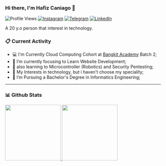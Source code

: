  ### Hi there, I'm Hafiz Caniago 👋
![Profile Views](https://komarev.com/ghpvc/?username=hafizcode02)
[![Instagram](https://img.shields.io/badge/--linkedin?label=Instagram&logo=Instagram&style=social)](https://www.instagram.com/hafizcaniago/)
[![Telegram](https://img.shields.io/badge/--telegram?label=Telegram&logo=Telegram&style=social)](https://t.me/hafizcode02/) 
[![LinkedIn](https://img.shields.io/badge/--linkedin?label=LinkedIn&logo=LinkedIn&style=social)](https://www.linkedin.com/in/hafiz-caniago/) 

A 20 y.o person that interest in technology.
### 📋 Current Activity
- 💻 I'm Currently Cloud Computing Cohort at [Bangkit Academy](https://grow.google/intl/id_id/bangkit/?tab=cloud-computing) Batch 2;
- 📖 I’m currently focusing to Learn Website Development;
- 📖 also learning to Microcontroller (Robotics) and Security Pentesting;
- 🤔 My Interests in technology, but i haven't choose my speciality;
- 💼 I’m Pursuing a Bachelor's Degree in Informatics Engineering;
----
### 📊 Github Stats
<p align="left">
<a href="https://github.com/hafizcode02">
  <img height="180em" src="https://github-readme-stats-eight-theta.vercel.app/api?username=hafizcode02&show_icons=true&theme=algolia&include_all_commits=true&count_private=true"/>
  <img height="180em" src="https://github-readme-stats-eight-theta.vercel.app/api/top-langs/?username=hafizcode02&layout=compact&langs_count=8&theme=algolia"/>
</a>
</p
